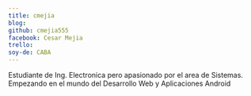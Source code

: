```yaml
---
title: cmejia
blog: 
github: cmejia555
facebook: Cesar Mejia
trello: 
soy-de: CABA
---
```


Estudiante de Ing. Electronica pero apasionado por el area de Sistemas. Empezando en el mundo del Desarrollo Web y Aplicaciones Android
